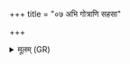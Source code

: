 +++
title = "०७ अभि गोत्राणि सहसा"

+++
<details><summary>मूलम् (GR)</summary>

अभि गोत्राणि सहसा गाहमानो  
अदाय उग्रः शतमन्युर् इन्द्रः ।  
दुश्च्यवनः पृतनाषाड् अयोध्यो  
अस्माकं सेना अवतु प्र युत्सु ॥
</details>